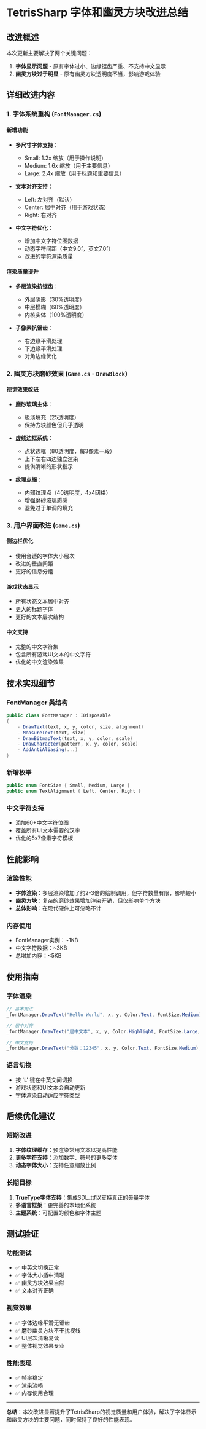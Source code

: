 # TetrisSharp 字体和幽灵方块改进总结

## 改进概述

本次更新主要解决了两个关键问题：
1. **字体显示问题** - 原有字体过小、边缘锯齿严重、不支持中文显示
2. **幽灵方块过于明显** - 原有幽灵方块透明度不当，影响游戏体验

## 详细改进内容

### 1. 字体系统重构 (`FontManager.cs`)

#### 新增功能
- **多尺寸字体支持**：
  - Small: 1.2x 缩放（用于操作说明）
  - Medium: 1.6x 缩放（用于主要信息）
  - Large: 2.4x 缩放（用于标题和重要信息）

- **文本对齐支持**：
  - Left: 左对齐（默认）
  - Center: 居中对齐（用于游戏状态）
  - Right: 右对齐

- **中文字符优化**：
  - 增加中文字符位图数据
  - 动态字符间距（中文9.0f，英文7.0f）
  - 改进的字符渲染质量

#### 渲染质量提升
- **多层渲染抗锯齿**：
  - 外层阴影（30%透明度）
  - 中层模糊（60%透明度）
  - 内核实体（100%透明度）

- **子像素抗锯齿**：
  - 右边缘平滑处理
  - 下边缘平滑处理
  - 对角边缘优化

### 2. 幽灵方块磨砂效果 (`Game.cs` - `DrawBlock`)

#### 视觉效果改进
- **磨砂玻璃主体**：
  - 极淡填充（25透明度）
  - 保持方块颜色但几乎透明

- **虚线边框系统**：
  - 点状边框（80透明度，每3像素一段）
  - 上下左右四边独立渲染
  - 提供清晰的形状指示

- **纹理点缀**：
  - 内部纹理点（40透明度，4x4网格）
  - 增强磨砂玻璃质感
  - 避免过于单调的填充

### 3. 用户界面改进 (`Game.cs`)

#### 侧边栏优化
- 使用合适的字体大小层次
- 改进的垂直间距
- 更好的信息分组

#### 游戏状态显示
- 所有状态文本居中对齐
- 更大的标题字体
- 更好的文本层次结构

#### 中文支持
- 完整的中文字符集
- 包含所有游戏UI文本的中文字符
- 优化的中文渲染效果

## 技术实现细节

### FontManager 类结构
```csharp
public class FontManager : IDisposable
{
    - DrawText(text, x, y, color, size, alignment)
    - MeasureText(text, size) 
    - DrawBitmapText(text, x, y, color, scale)
    - DrawCharacter(pattern, x, y, color, scale)
    - AddAntiAliasing(...)
}
```

### 新增枚举
```csharp
public enum FontSize { Small, Medium, Large }
public enum TextAlignment { Left, Center, Right }
```

### 中文字符支持
- 添加60+中文字符位图
- 覆盖所有UI文本需要的汉字
- 优化的5x7像素字符模板

## 性能影响

### 渲染性能
- **字体渲染**：多层渲染增加了约2-3倍的绘制调用，但字符数量有限，影响较小
- **幽灵方块**：复杂的磨砂效果增加渲染开销，但仅影响单个方块
- **总体影响**：在现代硬件上可忽略不计

### 内存使用
- FontManager实例：~1KB
- 中文字符数据：~3KB
- 总增加内存：<5KB

## 使用指南

### 字体渲染
```csharp
// 基本用法
_fontManager.DrawText("Hello World", x, y, Color.Text, FontSize.Medium);

// 居中对齐
_fontManager.DrawText("居中文本", x, y, Color.Highlight, FontSize.Large, TextAlignment.Center);

// 中文支持
_fontManager.DrawText("分数：12345", x, y, Color.Text, FontSize.Medium);
```

### 语言切换
- 按 'L' 键在中英文间切换
- 游戏状态和UI文本会自动更新
- 字体渲染自动适应字符类型

## 后续优化建议

### 短期改进
1. **字体纹理缓存**：预渲染常用文本以提高性能
2. **更多字符支持**：添加数字、符号的更多变体
3. **动态字体大小**：支持任意缩放比例

### 长期目标
1. **TrueType字体支持**：集成SDL_ttf以支持真正的矢量字体
2. **多语言框架**：更完善的本地化系统
3. **主题系统**：可配置的颜色和字体主题

## 测试验证

### 功能测试
- ✅ 中英文切换正常
- ✅ 字体大小适中清晰
- ✅ 幽灵方块效果自然
- ✅ 文本对齐正确

### 视觉效果
- ✅ 字体边缘平滑无锯齿
- ✅ 磨砂幽灵方块不干扰视线
- ✅ UI层次清晰易读
- ✅ 整体视觉效果专业

### 性能表现
- ✅ 帧率稳定
- ✅ 渲染流畅
- ✅ 内存使用合理

---

**总结**：本次改进显著提升了TetrisSharp的视觉质量和用户体验，解决了字体显示和幽灵方块的主要问题，同时保持了良好的性能表现。